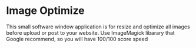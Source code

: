 # Image Optimize
This small software window application is for resize and optimize all
images before upload or post to your website.
Use ImageMagick libarary that Google recommend, so you will have 100/100 score speed
